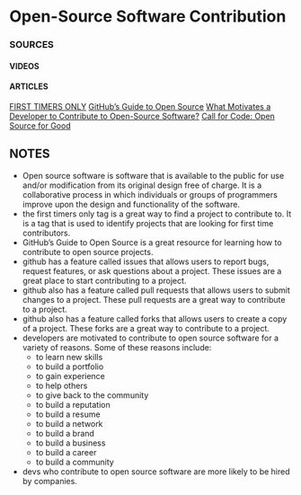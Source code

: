 # Open-Source Software Contribution

### SOURCES
#### VIDEOS
[]()
[]()
[]()

#### ARTICLES
[FIRST TIMERS ONLY](https://www.firsttimersonly.com/)
[GitHub’s Guide to Open Source](https://www.github.com/open-source)
[What Motivates a Developer to Contribute to Open-Source Software?](https://clearcode.cc/blog/why-developers-contribute-open-source-software/)
[Call for Code: Open Source for Good](https://callforcode.org/)
## NOTES
- Open source software is software that is available to the public for use and/or modification from its original design free of charge. It is a collaborative process in which individuals or groups of programmers improve upon the design and functionality of the software.
- the first timers only tag is a great way to find a project to contribute to. It is a tag that is used to identify projects that are looking for first time contributors.
- GitHub’s Guide to Open Source is a great resource for learning how to contribute to open source projects.
- github has a feature called issues that allows users to report bugs, request features, or ask questions about a project.  These issues are a great place to start contributing to a project.
- github also has a feature called pull requests that allows users to submit changes to a project.  These pull requests are a great way to contribute to a project.
- github also has a feature called forks that allows users to create a copy of a project.  These forks are a great way to contribute to a project.
- developers are motivated to contribute to open source software for a variety of reasons.  Some of these reasons include:
  - to learn new skills
  - to build a portfolio
  - to gain experience
  - to help others
  - to give back to the community
  - to build a reputation
  - to build a resume
  - to build a network
  - to build a brand
  - to build a business
  - to build a career
  - to build a community
- devs who contribute to open source software are more likely to be hired by companies.